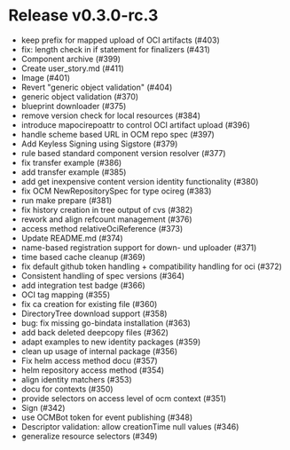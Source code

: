 # Release v0.3.0-rc.3

- keep prefix for mapped upload of OCI artifacts (#403)
- fix: length check in if statement for finalizers (#431)
- Component archive (#399)
- Create user\_story.md (#411)
- Image (#401)
- Revert "generic object validation" (#404)
- generic object validation (#370)
- blueprint downloader (#375)
- remove version check for local resources (#384)
- introduce mapocirepoattr to control OCI artifact upload (#396)
- handle scheme based URL in OCM repo spec (#397)
- Add Keyless Signing using Sigstore (#379)
- rule based standard component version resolver (#377)
- fix transfer example (#386)
- add transfer example (#385)
- add get inexpensive content version identity functionality (#380)
- fix OCM NewRepositorySpec for type ocireg (#383)
- run make prepare (#381)
- fix history creation in tree output of cvs (#382)
- rework and align refcount management (#376)
- access method relativeOciReference (#373)
- Update README.md (#374)
- name-based registration support for down- und uploader (#371)
- time based cache cleanup (#369)
- fix default github token handling + compatibility handling for oci (#372)
- Consistent handling of spec versions (#364)
- add integration test badge (#366)
- OCI tag mapping (#355)
- fix ca creation for existing file (#360)
- DirectoryTree download support (#358)
- bug: fix missing go-bindata installation (#363)
- add back deleted deepcopy files (#362)
- adapt examples to new identity packages (#359)
- clean up usage of internal package (#356)
- Fix helm access method docu (#357)
- helm repository access method (#354)
- align identity matchers (#353)
- docu for contexts (#350)
- provide selectors on access level of ocm context (#351)
- Sign (#342)
- use OCMBot token for event publishing (#348)
- Descriptor validation: allow creationTime null values (#346)
- generalize resource selectors (#349)

